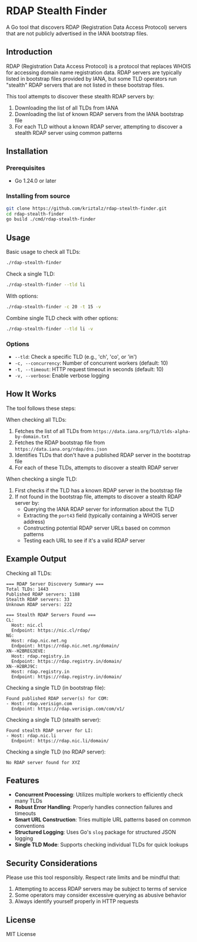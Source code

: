 # RDAP Stealth Finder

A Go tool that discovers RDAP (Registration Data Access Protocol) servers that are not publicly advertised in the IANA bootstrap files.

## Introduction

RDAP (Registration Data Access Protocol) is a protocol that replaces WHOIS for accessing domain name registration data. RDAP servers are typically listed in bootstrap files provided by IANA, but some TLD operators run "stealth" RDAP servers that are not listed in these bootstrap files.

This tool attempts to discover these stealth RDAP servers by:

1. Downloading the list of all TLDs from IANA
2. Downloading the list of known RDAP servers from the IANA bootstrap file
3. For each TLD without a known RDAP server, attempting to discover a stealth RDAP server using common patterns

## Installation

### Prerequisites

- Go 1.24.0 or later

### Installing from source

```bash
git clone https://github.com/kriztalz/rdap-stealth-finder.git
cd rdap-stealth-finder
go build ./cmd/rdap-stealth-finder
```

## Usage

Basic usage to check all TLDs:

```bash
./rdap-stealth-finder
```

Check a single TLD:

```bash
./rdap-stealth-finder --tld li
```

With options:

```bash
./rdap-stealth-finder -c 20 -t 15 -v
```

Combine single TLD check with other options:

```bash
./rdap-stealth-finder --tld li -v
```

### Options

- `--tld`: Check a specific TLD (e.g., 'ch', 'co', or 'in')
- `-c, --concurrency`: Number of concurrent workers (default: 10)
- `-t, --timeout`: HTTP request timeout in seconds (default: 10)
- `-v, --verbose`: Enable verbose logging

## How It Works

The tool follows these steps:

When checking all TLDs:
1. Fetches the list of all TLDs from `https://data.iana.org/TLD/tlds-alpha-by-domain.txt`
2. Fetches the RDAP bootstrap file from `https://data.iana.org/rdap/dns.json`
3. Identifies TLDs that don't have a published RDAP server in the bootstrap file
4. For each of these TLDs, attempts to discover a stealth RDAP server

When checking a single TLD:
1. First checks if the TLD has a known RDAP server in the bootstrap file
2. If not found in the bootstrap file, attempts to discover a stealth RDAP server by:
   - Querying the IANA RDAP server for information about the TLD
   - Extracting the `port43` field (typically containing a WHOIS server address)
   - Constructing potential RDAP server URLs based on common patterns
   - Testing each URL to see if it's a valid RDAP server

## Example Output

Checking all TLDs:
```
=== RDAP Server Discovery Summary ===
Total TLDs: 1443
Published RDAP servers: 1188
Stealth RDAP servers: 33
Unknown RDAP servers: 222

=== Stealth RDAP Servers Found ===
CL:
  Host: nic.cl
  Endpoint: https://nic.cl/rdap/
NG:
  Host: rdap.nic.net.ng
  Endpoint: https://rdap.nic.net.ng/domain/
XN--H2BREG3EVE:
  Host: rdap.registry.in
  Endpoint: https://rdap.registry.in/domain/
XN--H2BRJ9C:
  Host: rdap.registry.in
  Endpoint: https://rdap.registry.in/domain/
```

Checking a single TLD (in bootstrap file):
```
Found published RDAP server(s) for COM:
- Host: rdap.verisign.com
  Endpoint: https://rdap.verisign.com/com/v1/
```

Checking a single TLD (stealth server):
```
Found stealth RDAP server for LI:
- Host: rdap.nic.li
  Endpoint: https://rdap.nic.li/domain/
```

Checking a single TLD (no RDAP server):
```
No RDAP server found for XYZ
```

## Features

- **Concurrent Processing**: Utilizes multiple workers to efficiently check many TLDs
- **Robust Error Handling**: Properly handles connection failures and timeouts
- **Smart URL Construction**: Tries multiple URL patterns based on common conventions
- **Structured Logging**: Uses Go's `slog` package for structured JSON logging
- **Single TLD Mode**: Supports checking individual TLDs for quick lookups

## Security Considerations

Please use this tool responsibly. Respect rate limits and be mindful that:

1. Attempting to access RDAP servers may be subject to terms of service
2. Some operators may consider excessive querying as abusive behavior
3. Always identify yourself properly in HTTP requests

## License

MIT License 
